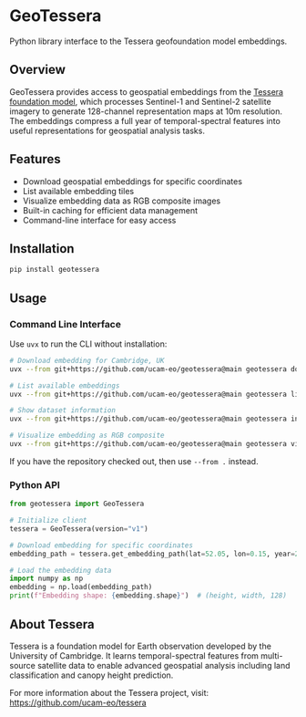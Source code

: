 # GeoTessera

Python library interface to the Tessera geofoundation model embeddings.

## Overview

GeoTessera provides access to geospatial embeddings from the [Tessera foundation model](https://github.com/ucam-eo/tessera), which processes Sentinel-1 and Sentinel-2 satellite imagery to generate 128-channel representation maps at 10m resolution. The embeddings compress a full year of temporal-spectral features into useful representations for geospatial analysis tasks.

## Features

- Download geospatial embeddings for specific coordinates
- List available embedding tiles
- Visualize embedding data as RGB composite images
- Built-in caching for efficient data management
- Command-line interface for easy access

## Installation

```bash
pip install geotessera
```

## Usage

### Command Line Interface

Use `uvx` to run the CLI without installation:

```bash
# Download embedding for Cambridge, UK
uvx --from git+https://github.com/ucam-eo/geotessera@main geotessera download --lat 52.05 --lon 0.15

# List available embeddings
uvx --from git+https://github.com/ucam-eo/geotessera@main geotessera list --limit 10

# Show dataset information
uvx --from git+https://github.com/ucam-eo/geotessera@main geotessera info

# Visualize embedding as RGB composite
uvx --from git+https://github.com/ucam-eo/geotessera@main geotessera visualize --lat 52.05 --lon 0.15 --output cambridge.png
```

If you have the repository checked out, then use `--from .` instead.

### Python API

```python
from geotessera import GeoTessera

# Initialize client
tessera = GeoTessera(version="v1")

# Download embedding for specific coordinates
embedding_path = tessera.get_embedding_path(lat=52.05, lon=0.15, year=2024)

# Load the embedding data
import numpy as np
embedding = np.load(embedding_path)
print(f"Embedding shape: {embedding.shape}")  # (height, width, 128)
```

## About Tessera

Tessera is a foundation model for Earth observation developed by the University of Cambridge. It learns temporal-spectral features from multi-source satellite data to enable advanced geospatial analysis including land classification and canopy height prediction.

For more information about the Tessera project, visit: https://github.com/ucam-eo/tessera
